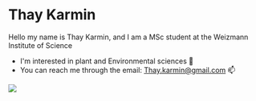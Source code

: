 # Thay Karmin

Hello my name is Thay Karmin, and I am a MSc student at the Weizmann Institute of Science
- I'm interested in plant and Environmental sciences 🌱 
- You can reach me through the email: Thay.karmin@gmail.com 📫 

![](https://static.toiimg.com/thumb/msid-100097070,imgsize-48522,width-400,resizemode-4/100097070.jpg)
